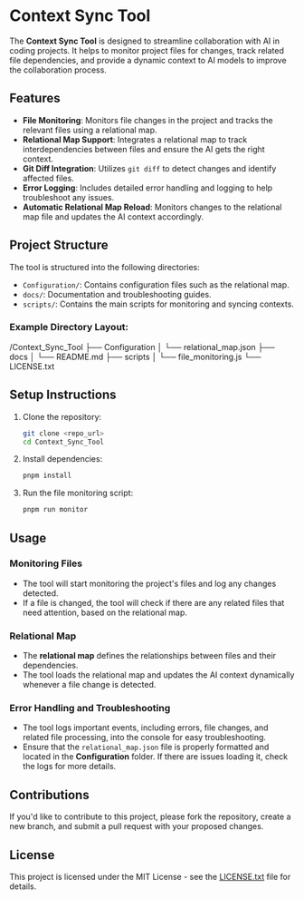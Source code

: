 # Context Sync Tool

The **Context Sync Tool** is designed to streamline collaboration with AI in coding projects. It helps to monitor project files for changes, track related file dependencies, and provide a dynamic context to AI models to improve the collaboration process.

## Features

- **File Monitoring**: Monitors file changes in the project and tracks the relevant files using a relational map.
- **Relational Map Support**: Integrates a relational map to track interdependencies between files and ensure the AI gets the right context.
- **Git Diff Integration**: Utilizes `git diff` to detect changes and identify affected files.
- **Error Logging**: Includes detailed error handling and logging to help troubleshoot any issues.
- **Automatic Relational Map Reload**: Monitors changes to the relational map file and updates the AI context accordingly.

## Project Structure

The tool is structured into the following directories:

- `Configuration/`: Contains configuration files such as the relational map.
- `docs/`: Documentation and troubleshooting guides.
- `scripts/`: Contains the main scripts for monitoring and syncing contexts.

### Example Directory Layout:

/Context_Sync_Tool ├── Configuration │ └── relational_map.json ├── docs │ └── README.md ├── scripts │ └── file_monitoring.js └── LICENSE.txt


## Setup Instructions

1. Clone the repository:

    ```bash
    git clone <repo_url>
    cd Context_Sync_Tool
    ```

2. Install dependencies:

    ```bash
    pnpm install
    ```

3. Run the file monitoring script:

    ```bash
    pnpm run monitor
    ```

## Usage

### Monitoring Files

- The tool will start monitoring the project's files and log any changes detected.
- If a file is changed, the tool will check if there are any related files that need attention, based on the relational map.

### Relational Map

- The **relational map** defines the relationships between files and their dependencies.
- The tool loads the relational map and updates the AI context dynamically whenever a file change is detected.

### Error Handling and Troubleshooting

- The tool logs important events, including errors, file changes, and related file processing, into the console for easy troubleshooting.
- Ensure that the `relational_map.json` file is properly formatted and located in the **Configuration** folder. If there are issues loading it, check the logs for more details.

## Contributions

If you'd like to contribute to this project, please fork the repository, create a new branch, and submit a pull request with your proposed changes.

## License

This project is licensed under the MIT License - see the [LICENSE.txt](LICENSE.txt) file for details.
